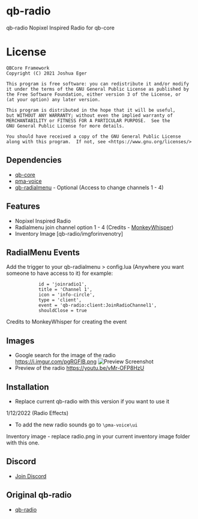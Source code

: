 # qb-radio
qb-radio Nopixel Inspired Radio for qb-core

# License

    QBCore Framework
    Copyright (C) 2021 Joshua Eger

    This program is free software: you can redistribute it and/or modify
    it under the terms of the GNU General Public License as published by
    the Free Software Foundation, either version 3 of the License, or
    (at your option) any later version.

    This program is distributed in the hope that it will be useful,
    but WITHOUT ANY WARRANTY; without even the implied warranty of
    MERCHANTABILITY or FITNESS FOR A PARTICULAR PURPOSE.  See the
    GNU General Public License for more details.

    You should have received a copy of the GNU General Public License
    along with this program.  If not, see <https://www.gnu.org/licenses/>

## Dependencies
- [qb-core](https://github.com/qbcore-framework/qb-core)
- [pma-voice](https://githubmate.com/repo/AvarianKnight/pma-voice)
- [qb-radialmenu](https://github.com/qbcore-framework/qb-radialmenu) - Optional (Access to change channels 1 - 4)

## Features
- Nopixel Inspired Radio
- Radialmenu join channel option 1 - 4 (Credits - [MonkeyWhisper](https://github.com/MonkeyWhisper))
- Inventory Image [qb-radio/imgforinvenotry]

## RadialMenu Events
Add the trigger to your qb-radialmenu > config.lua (Anywhere you want someone to have access to it) for example:
```
            id = 'joinradio1',
            title = 'Channel 1',
            icon = 'info-circle',
            type = 'client',
            event = 'qb-radio:client:JoinRadioChannel1',
            shouldClose = true
```  
Credits to MonkeyWhisper for creating the event

## Images
- Google search for the image of the radio https://i.imgur.com/pgRGFIB.png
![Preview Screenshot](https://i.imgur.com/4gpPbXm.png)
- Preview of the radio https://youtu.be/vMr-OFP8HzU

## Installation
- Replace current qb-radio with this version if you want to use it

1/12/2022 (Radio Effects)
-  To add the new radio sounds go to `\pma-voice\ui`

Inventory image - replace radio.png in your current inventory image folder with this one.

## Discord
- [Join Discord](https://discord.gg/zRCdhENsHG)

## Original qb-radio
- [qb-radio](https://github.com/qbcore-framework/qb-radio)
